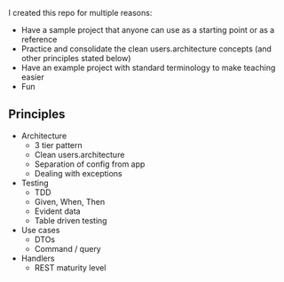 I created this repo for multiple reasons:
- Have a sample project that anyone can use as a starting point or as a reference
- Practice and consolidate the clean users.architecture concepts (and other principles stated below)
- Have an example project with standard terminology to make teaching easier
- Fun

## Principles
- Architecture
    - 3 tier pattern
    - Clean users.architecture
    - Separation of config from app
    - Dealing with exceptions
- Testing
    - TDD
    - Given, When, Then
    - Evident data
    - Table driven testing
- Use cases
    - DTOs
    - Command / query
- Handlers
    - REST maturity level
